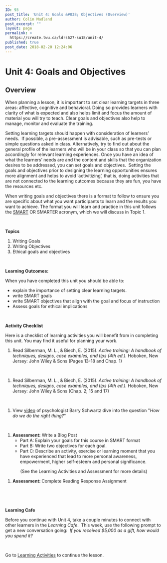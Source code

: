 ```yaml
---
ID: 93
post_title: 'Unit 4: Goals &#038; Objectives (Overview)'
author: Colin Madland
post_excerpt: ""
layout: page
permalink: >
  https://create.twu.ca/ldrs627-su18/unit-4/
published: true
post_date: 2018-02-20 12:24:06
---
```

<h1><strong>Unit 4: Goals and Objectives</strong></h1>
<h2><strong>Overview</strong></h2>
When planning a lesson, it is important to set clear learning targets in three areas: affective, cognitive and behavioral. Doing so provides learners with clarity of what is expected and also helps limit and focus the amount of material you will try to teach. Clear goals and objectives also help to manage, monitor and evaluate the training.

Setting learning targets should happen with consideration of learners’ needs.  If possible, a pre-assessment is advisable, such as pre-tests or simple questions asked in class. Alternatively, try to find out about the general profile of the learners who will be in your class so that you can plan accordingly for relevant learning experiences. Once you have an idea of what the learners’ needs are and the content and skills that the organization desires to be addressed, you can set goals and objectives.  Setting the goals and objectives prior to designing the learning opportunities ensures more alignment and helps to avoid ‘activitizing’, that is, doing activities that are not connected to the learning outcomes because they are fun, you have the resources etc.

When writing goals and objectives there is a format to follow to ensure you are specific about what you want participants to learn and the results you want to achieve. The format you will learn and practice in this unit follows the <a href="https://www.smartsheet.com/blog/essential-guide-writing-smart-goals">SMART</a> OR SMARTER acronym, which we will discuss in Topic 1.

&nbsp;

<strong>Topics</strong>
<ol>
 	<li>Writing Goals</li>
 	<li>Writing Objectives</li>
 	<li>Ethical goals and objectives</li>
</ol>
&nbsp;

<strong>Learning Outcomes:</strong>

When you have completed this unit you should be able to:
<ul>
 	<li>explain the importance of setting clear learning targets.</li>
 	<li>write SMART goals</li>
 	<li>write SMART objectives that align with the goal and focus of instruction</li>
 	<li>Assess goals for ethical implications</li>
</ul>
&nbsp;

<strong>Activity Checklist</strong>

Here is a checklist of learning activities you will benefit from in completing this unit. You may find it useful for planning your work.
<ol>
 	<li>Read Silberman, M. L., &amp; Biech, E. (2015). <em>Active training: A handbook of techniques, designs, case examples, and tips (4th ed.).</em> Hoboken, New Jersey: John Wiley &amp; Sons (Pages 13-18 and Chap. 1)</li>
</ol>
&nbsp;
<ol>
 	<li>Read Silberman, M. L., &amp; Biech, E. (2015). <em>Active training: A handbook of techniques, designs, case examples, and tips (4th ed.).</em> Hoboken, New Jersey: John Wiley &amp; Sons (Chap. 2; 15 and 17)</li>
</ol>
&nbsp;
<ol>
 	<li>View <a href="https://www.ted.com/talks/barry_schwartz_using_our_practical_wisdom?utm_campaign=tedspread&amp;utm_medium=referral&amp;utm_source=tedcomshare">video</a> of psychologist Barry Schwartz dive into the question "<em>How do we do the right thing?</em>"</li>
</ol>
&nbsp;
<ol>
 	<li><strong>Assessment:</strong> Write a Blog Post
<ul>
 	<li>Part A: Explain your goals for this course in SMART format</li>
 	<li>Part B: Write two objectives for each goal.</li>
 	<li>Part C: Describe an activity, exercise or learning moment that you have experienced that lead to more personal awareness, empowerment, higher self-esteem and personal significance.</li>
</ul>
</li>
</ol>
<p style="text-align: center;">(See the Learning Activities and Assessment for more details)</p>

<ol>
 	<li><strong>Assessment: </strong>Complete Reading Response Assignment</li>
</ol>
&nbsp;

<strong> </strong>

<strong>Learning Cafe </strong>

Before you continue with Unit 4, take a couple minutes to connect with other learners in the <em>Learning Cafe</em>.  This week, use the following prompt to get a new conversation going<em>:  If you received $5,000 as a gift, how would you spend it?</em>

&nbsp;

Go to <a href="https://create.twu.ca/ldrs627-su18/unit-4-learning-activities/">Learning Activities</a> to continue the lesson.

&nbsp;